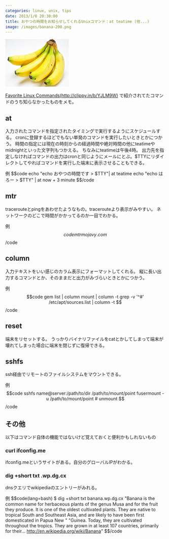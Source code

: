 ```yaml
---
categories: linux, unix, tips
date: 2013/1/8 20:30:00
title: おやつの時間をお知らせしてくれるUnixコマンド：at teatime (他...)
image: /images/banana-200.png
---
```


![banana](/images/banana-200.png)


[Favorite Linux Commands(http://clippy.in/b/YJLM9W)](http://clippy.in/b/YJLM9W) で紹介されてたコマンドのうち知らなかったものをメモ。


## at

入力されたコマンドを指定されたタイミングで実行するようにスケジュールする。
cronに登録するほどでもない単発のコマンドを実行したいときとかにつかう。
時間の指定には現在の時刻からの経過時間や絶対時間の他にteatimeやmidnightといった文字列もつかえる。
ちなみにteatimeは午後4時。
出力先を指定しなければコマンドの出力はcronと同じようにメールにとぶ。$TTYにリダイレクトしてやればコマンドを実行した端末に表示させることもできる。

例
$$code
echo "echo おやつの時間です > $TTY"| at teatime
echo "echo はろー > $TTY" | at now + 3 minute
$$/code

## mtr

tracerouteとpingをあわせたようなもの。tracerouteより表示がみやすい。
ネットワークのどこで時間がかかってるのか一目でわかる。

例
$$code
mtr mojavy.com
$$/code

## column

入力テキストをいい感じのカラム表示にフォーマットしてくれる。
縦に長い出力するコマンドとか、そのままだと出力がみづらいときとかにつかう。

例
$$code
gem list | column
mount | column -t
grep -v '^#' /etc/apt/sources.list | column -t
$$/code

## reset

端末をリセットする。
うっかりバイナリファイルをcatとかしてしまって端末が壊れてしまった場合に端末を閉じずに復帰できる。

## sshfs

ssh経由でリモートのファイルシステムをマウントできる。

例
$$code
sshfs name@server:/path/to/dir /path/to/mount/point
fusermount -u /path/to/mount/point  # unmount
$$/code

## その他

以下はコマンド自体の機能ではないけど覚えておくと便利かもしれないもの

### curl ifconfig.me

ifconfig.meというサイトがある。自分のグローバルIPがわかる。

### dig +short txt <keyword>.wp.dg.cx

dnsクエリでwikipediaのエントリーがみれる。

例
$$code(lang=bash)
$ dig +short txt banana.wp.dg.cx
"Banana is the common name for herbaceous plants of the genus Musa and for the fruit they produce. It is one of the oldest cultivated plants. They are native to tropical South and Southeast Asia, and are likely to have been first domesticated in Papua New " "Guinea. Today, they are cultivated throughout the tropics. They are grown in at least 107 countries, primarily for their... http://en.wikipedia.org/wiki/Banana"
$$/code

